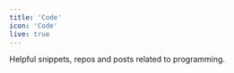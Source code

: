 ```yaml
---
title: 'Code'
icon: 'Code'
live: true
---
```


Helpful snippets, repos and posts related to programming.
